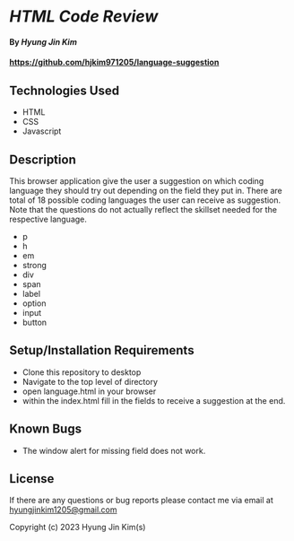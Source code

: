 # _HTML Code Review_

#### By _**Hyung Jin Kim**_

#### https://github.com/hjkim971205/language-suggestion

## Technologies Used

* HTML
* CSS
* Javascript

## Description

This browser application give the user a suggestion on which coding language they should try out depending on the field they put in. There are total of 18 possible coding languages the user can receive as suggestion. Note that the questions do not actually reflect the skillset needed for the respective language.

* p
* h
* em
* strong
* div
* span
* label
* option
* input
* button

## Setup/Installation Requirements

* Clone this repository to desktop
* Navigate to the top level of directory
* open language.html in your browser
* within the index.html fill in the fields to receive a suggestion at the end.

## Known Bugs

* The window alert for missing field does not work.

## License

If there are any questions or bug reports please contact me via email at hyungjinkim1205@gmail.com

Copyright (c) 2023 Hyung Jin Kim(s)